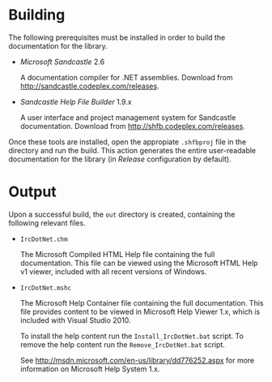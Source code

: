 Building
========

The following prerequisites must be installed in order to build the
documentation for the library.

 * *Microsoft Sandcastle* 2.6
   
   A documentation compiler for .NET assemblies.
   Download from <http://sandcastle.codeplex.com/releases>.
 
 * *Sandcastle Help File Builder* 1.9.x
   
   A user interface and project management system for Sandcastle documentation.
   Download from <http://shfb.codeplex.com/releases>.

Once these tools are installed, open the appropiate `.shfbproj` file in the
directory and run the build. This action generates the entire user-readable
documentation for the library (in *Release* configuration by default).

Output
======

Upon a successful build, the `out` directory is created, containing the
following relevant files.

 * `IrcDotNet.chm`
   
   The Microsoft Compiled HTML Help file containing the full documentation.
   This file can be viewed using the Microsoft HTML Help v1 viewer, included
   with all recent versions of Windows.
 
 * `IrcDotNet.mshc`
   
   The Microsoft Help Container file containing the full documentation.
   This file provides content to be viewed in Microsoft Help Viewer 1.x,
   which is included with Visual Studio 2010.
   
   To install the help content run the `Install_IrcDotNet.bat` script.
   To remove the help content run the `Remove_IrcDotNet.bat` script.
   
   See <http://msdn.microsoft.com/en-us/library/dd776252.aspx> for more
   information on Microsoft Help System 1.x.
